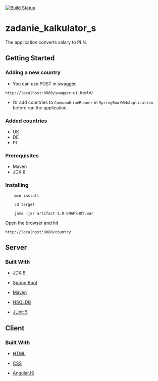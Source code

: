[![Build Status](https://travis-ci.org/Mikbac/zadanie_kalkulator_s.svg?branch=master)](https://travis-ci.org/Mikbac/zadanie_kalkulator_s)

# zadanie_kalkulator_s

The application converts salary to PLN.

## Getting Started

### Adding a new country

* You can use POST in swagger.

```
http://localhost:8080/swagger-ui.html#/
```

* Or add countries to `CommandLineRunner` in `SpringBootWebApplication` before run the application.

### Added countries

* UK
* DE
* PL


### Prerequisites

* Maven
* JDK 8


### Installing
```
    mvn install
```
```
    cd target
```
```    
    java -jar artifact-1.0-SNAPSHOT.war
```

Open the browser and hit 
```
http://localhost:8080/country
```

## Server

### Built With

* [JDK 8](https://www.oracle.com/technetwork/java/index.html)

* [Spring Boot](https://spring.io/projects/spring-boot) 

* [Maven](https://maven.apache.org/)

* [HSQLDB](http://hsqldb.org/)

* [JUnit 5](https://junit.org/junit5/)


## Client

### Built With

* [HTML]()

* [CSS]()

* [AngularJS](https://angularjs.org/) 
